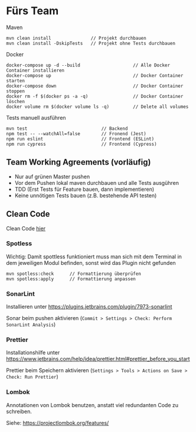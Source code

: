 # Fürs Team
Maven
```
mvn clean install               // Projekt durchbauen
mvn clean install -DskipTests   // Projekt ohne Tests durchbauen
```
Docker
```
docker-compose up -d --build                    // Alle Docker Container installieren
docker-compose up                               // Docker Container starten
docker-compose down                             // Docker Container stoppen
docker rm -f $(docker ps -a -q)                 // Docker Container löschen
docker volume rm $(docker volume ls -q)         // Delete all volumes
```
Tests manuell ausführen
```
mvn test                            // Backend
npm test -- --watchAll=false        // Fronend (Jest)
npm run eslint                      // Frontend (ESLint)
npm run cypress                     // Frontend (Cypress)
```

## Team Working Agreements (vorläufig)

- Nur auf grünen Master pushen
- Vor dem Pushen lokal maven durchbauen und alle Tests ausgühren
- TDD (Erst Tests für Feature bauen, dann implementieren)
- Keine unnötigen Tests bauen (z.B. bestehende API testen)

## Clean Code

Clean Code [hier](https://htw-projekt-group-confluence.atlassian.net/wiki/spaces/SD/pages/1507391/Clean+Code)

### Spotless
Wichtig: Damit spottless funktioniert muss man sich mit dem Terminal in dem jeweiligen Modul 
befinden, sonst wird das Plugin nicht gefunden
```
mvn spotless:check      // Formattierung überprüfen
mvn spotless:apply      // Formattierung anpassen
```

### SonarLint
Installieren unter https://plugins.jetbrains.com/plugin/7973-sonarlint

Sonar beim pushen aktivieren (`Commit > Settings > Check: Perform SonarLint Analysis`)

### Prettier
Installationshilfe unter https://www.jetbrains.com/help/idea/prettier.html#prettier_before_you_start

Prettier beim Speichern aktivieren (`Settings > Tools > Actions on Save > Check: Run Prettier`)

### Lombok
Annotationen von Lombok benutzen, anstatt viel redundanten Code zu schreiben. 

Siehe: https://projectlombok.org/features/
